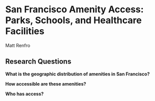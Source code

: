 # San Francisco Amenity Access: Parks, Schools, and Healthcare Facilities
Matt Renfro
## Research Questions
**What is the geographic distribution of amenities in San Francisco?**

**How accessible are these amenities?**

**Who has access?**
